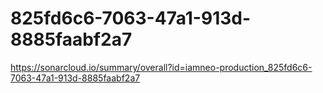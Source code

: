 # 825fd6c6-7063-47a1-913d-8885faabf2a7
https://sonarcloud.io/summary/overall?id=iamneo-production_825fd6c6-7063-47a1-913d-8885faabf2a7
